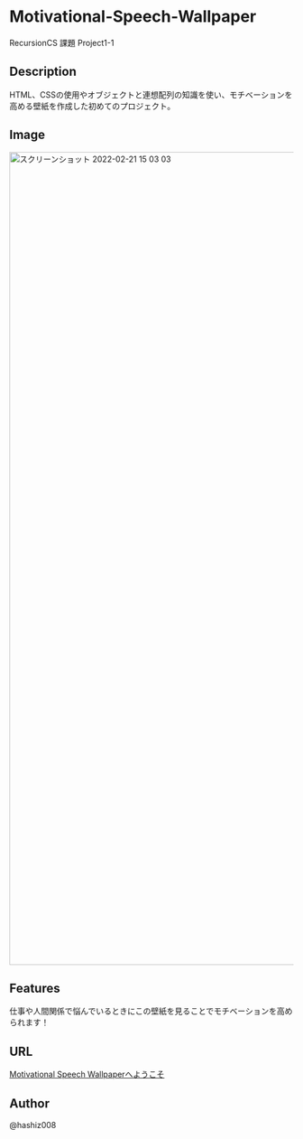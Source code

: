 # Motivational-Speech-Wallpaper
RecursionCS 課題 Project1-1

## Description
 HTML、CSSの使用やオブジェクトと連想配列の知識を使い、モチベーションを高める壁紙を作成した初めてのプロジェクト。

## Image
<img width="1440" alt="スクリーンショット 2022-02-21 15 03 03" src="https://user-images.githubusercontent.com/63139730/154898173-6a9e5a70-859a-4949-af36-a50a9c909380.png">

## Features
仕事や人間関係で悩んでいるときにこの壁紙を見ることでモチベーションを高められます！

## URL
<a href='https://motivational-speech-wallpaper.vercel.app/'>Motivational Speech Wallpaperへようこそ</a>

## Author
@hashiz008
